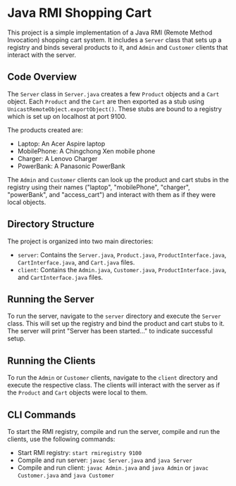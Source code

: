 # Java RMI Shopping Cart

This project is a simple implementation of a Java RMI (Remote Method Invocation) shopping cart system. It includes a `Server` class that sets up a registry and binds several products to it, and `Admin` and `Customer` clients that interact with the server.

## Code Overview

The `Server` class in `Server.java` creates a few `Product` objects and a `Cart` object. Each `Product` and the `Cart` are then exported as a stub using `UnicastRemoteObject.exportObject()`. These stubs are bound to a registry which is set up on localhost at port 9100.

The products created are:

- Laptop: An Acer Aspire laptop
- MobilePhone: A Chingchong Xen mobile phone
- Charger: A Lenovo Charger
- PowerBank: A Panasonic PowerBank

The `Admin` and `Customer` clients can look up the product and cart stubs in the registry using their names ("laptop", "mobilePhone", "charger", "powerBank", and "access_cart") and interact with them as if they were local objects.

## Directory Structure

The project is organized into two main directories:

- `server`: Contains the `Server.java`, `Product.java`, `ProductInterface.java`, `CartInterface.java`, and `Cart.java` files.
- `client`: Contains the `Admin.java`, `Customer.java`, `ProductInterface.java`, and `CartInterface.java` files.

## Running the Server

To run the server, navigate to the `server` directory and execute the `Server` class. This will set up the registry and bind the product and cart stubs to it. The server will print "Server has been started..." to indicate successful setup.

## Running the Clients

To run the `Admin` or `Customer` clients, navigate to the `client` directory and execute the respective class. The clients will interact with the server as if the `Product` and `Cart` objects were local to them.

## CLI Commands

To start the RMI registry, compile and run the server, compile and run the clients, use the following commands:

- Start RMI registry: `start rmiregistry 9100`
- Compile and run server: `javac Server.java` and `java Server`
- Compile and run client: `javac Admin.java` and `java Admin` or `javac Customer.java` and `java Customer`
